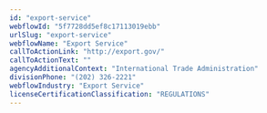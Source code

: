 ```yaml
---
id: "export-service"
webflowId: "5f7728dd5ef8c17113019ebb"
urlSlug: "export-service"
webflowName: "Export Service"
callToActionLink: "http://export.gov/"
callToActionText: ""
agencyAdditionalContext: "International Trade Administration"
divisionPhone: "(202) 326-2221"
webflowIndustry: "Export Service"
licenseCertificationClassification: "REGULATIONS"
---
```

